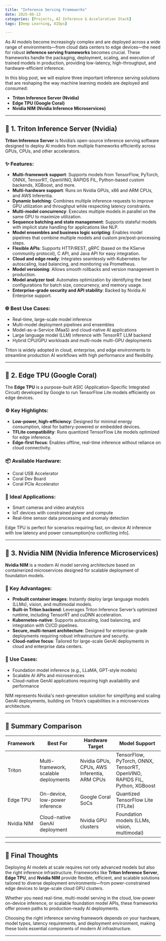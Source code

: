 ```yaml
--- 
title: "Inference Serving Frameworks"
date: 2025-06-13
categories: [Projects, AI Inference & Acceleration Stack] 
tags: [Deep Learning, AIOps]

---
```


As AI models become increasingly complex and are deployed across a wide range of environments—from cloud data centers to edge devices—the need for robust **inference serving frameworks** becomes crucial. These frameworks handle the packaging, deployment, scaling, and execution of trained models in production, providing low-latency, high-throughput, and hardware-efficient inference.

In this blog post, we will explore three important inference serving solutions that are reshaping the way machine learning models are deployed and consumed:

* **Triton Inference Server (Nvidia)**
* **Edge TPU (Google Coral)**
* **Nvidia NIM (Nvidia Inference Microservices)**

---

## 🧠 1. Triton Inference Server (Nvidia)

**Triton Inference Server** is Nvidia’s open-source inference serving software designed to deploy AI models from multiple frameworks efficiently across GPUs, CPUs, and other accelerators.

### ✨ Features:

* **Multi-framework support**: Supports models from TensorFlow, PyTorch, ONNX, TensorRT, OpenVINO, RAPIDS FIL, Python-based custom backends, XGBoost, and more.
* **Multi-hardware support**: Runs on Nvidia GPUs, x86 and ARM CPUs, and AWS Inferentia.
* **Dynamic batching**: Combines multiple inference requests to improve GPU utilization and throughput while respecting latency constraints.
* **Multi-model concurrency**: Executes multiple models in parallel on the same GPU to maximize utilization.
* **Sequence batching and state management**: Supports stateful models with implicit state handling for applications like NLP.
* **Model ensembles and business logic scripting**: Enables model pipelines that combine multiple models and custom pre/post-processing steps.
* **Flexible APIs**: Supports HTTP/REST, gRPC (based on the KServe community protocol), C API, and Java API for easy integration.
* **Cloud and edge ready**: Integrates seamlessly with Kubernetes for autoscaling, load balancing, and monitoring via Prometheus.
* **Model versioning**: Allows smooth rollbacks and version management in production.
* **Model analyzer tool**: Automates optimization by identifying the best configurations for batch size, concurrency, and memory usage.
* **Enterprise-grade security and API stability**: Backed by Nvidia AI Enterprise support.

### 🌐 Best Use Cases:

* Real-time, large-scale model inference
* Multi-model deployment pipelines and ensembles
* Model-as-a-Service (MaaS) and cloud-native AI applications
* Large language model (LLM) inference with TensorRT LLM backend
* Hybrid CPU/GPU workloads and multi-node multi-GPU deployments

Triton is widely adopted in cloud, enterprise, and edge environments to streamline production AI workflows with high performance and flexibility.

---

## 🧠 2. Edge TPU (Google Coral)

The **Edge TPU** is a purpose-built ASIC (Application-Specific Integrated Circuit) developed by Google to run TensorFlow Lite models efficiently on edge devices.

### ⚙️ Key Highlights:

* **Low-power, high-efficiency**: Designed for minimal energy consumption, ideal for battery-powered or embedded devices.
* **TFLite compatibility**: Runs quantized TensorFlow Lite models optimized for edge inference.
* **Edge-first focus**: Enables offline, real-time inference without reliance on cloud connectivity.

### 📦 Available Hardware:

* Coral USB Accelerator
* Coral Dev Board
* Coral PCIe Accelerator

### 🚀 Ideal Applications:

* Smart cameras and video analytics
* IoT devices with constrained power and compute
* Real-time sensor data processing and anomaly detection

Edge TPU is perfect for scenarios requiring fast, on-device AI inference with low latency and power consumption[no conflicting info].

---

## 🧠 3. Nvidia NIM (Nvidia Inference Microservices)

**Nvidia NIM** is a modern AI model serving architecture based on containerized microservices designed for scalable deployment of foundation models.

### 🚀 Key Advantages:

* **Prebuilt container images**: Instantly deploy large language models (LLMs), vision, and multimodal models.
* **Built-in Triton backend**: Leverages Triton Inference Server’s optimized runtime, including TensorRT and cuDNN acceleration.
* **Kubernetes-native**: Supports autoscaling, load balancing, and integration with CI/CD pipelines.
* **Secure, multi-tenant architecture**: Designed for enterprise-grade deployments requiring robust infrastructure and security.
* **Cloud-native focus**: Tailored for large-scale GenAI deployments in cloud and enterprise data centers.

### 🎯 Use Cases:

* Foundation model inference (e.g., LLaMA, GPT-style models)
* Scalable AI APIs and microservices
* Cloud-native GenAI applications requiring high availability and performance

NIM represents Nvidia's next-generation solution for simplifying and scaling GenAI deployments, building on Triton’s capabilities in a microservices architecture.

---

## 🧾 Summary Comparison

| Framework  | Best For                              | Hardware Target         | Model Support                                     |
| ---------- | ------------------------------------- | ----------------------- | ------------------------------------------------- |
| Triton     | Multi-framework, scalable deployments | Nvidia GPUs, CPUs, AWS Inferentia, ARM CPUs | TensorFlow, PyTorch, ONNX, TensorRT, OpenVINO, RAPIDS FIL, Python, XGBoost |
| Edge TPU   | On-device, low-power inference        | Google Coral SoCs       | Quantized TensorFlow Lite (TFLite)                |
| Nvidia NIM | Cloud-native GenAI deployment         | Nvidia GPU clusters     | Foundation models (LLMs, vision, multimodal)      |

---

## 🧠 Final Thoughts

Deploying AI models at scale requires not only advanced models but also the right inference infrastructure. Frameworks like **Triton Inference Server**, **Edge TPU**, and **Nvidia NIM** provide flexible, efficient, and scalable solutions tailored to diverse deployment environments—from power-constrained edge devices to large-scale cloud GPU clusters.

Whether you need real-time, multi-model serving in the cloud, low-power on-device inference, or scalable foundation model APIs, these frameworks offer proven paths to production-ready AI deployments.

Choosing the right inference serving framework depends on your hardware, model types, latency requirements, and deployment environment, making these tools essential components of modern AI infrastructure.

---